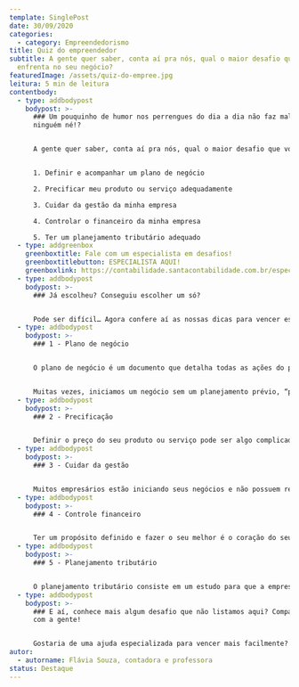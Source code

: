 ```yaml
---
template: SinglePost
date: 30/09/2020
categories:
  - category: Empreendedorismo
title: Quiz do empreendedor
subtitle: A gente quer saber, conta aí pra nós, qual o maior desafio que você
  enfrenta no seu negócio?
featuredImage: /assets/quiz-do-empree.jpg
leitura: 5 min de leitura
contentbody:
  - type: addbodypost
    bodypost: >-
      ### Um pouquinho de humor nos perrengues do dia a dia não faz mal pra
      ninguém né!?


      A gente quer saber, conta aí pra nós, qual o maior desafio que você enfrenta no seu negócio?


      1. Definir e acompanhar um plano de negócio

      2. Precificar meu produto ou serviço adequadamente

      3. Cuidar da gestão da minha empresa

      4. Controlar o financeiro da minha empresa

      5. Ter um planejamento tributário adequado
  - type: addgreenbox
    greenboxtitle: Fale com um especialista em desafios!
    greenboxtitlebutton: ESPECIALISTA AQUI!
    greenboxlink: https://contabilidade.santacontabilidade.com.br/especialista
  - type: addbodypost
    bodypost: >-
      ### Já escolheu? Conseguiu escolher um só? 


      Pode ser difícil… Agora confere aí as nossas dicas para vencer esses desafios e alcançar o sucesso no seu negócio:
  - type: addbodypost
    bodypost: >-
      ### 1 - Plano de negócio


      O plano de negócio é um documento que detalha todas as ações do processo de formação de uma empresa, desde a criação, construção, desenvolvimento, até o desenho dos resultados desejados para uma empresa em atividade.


      Muitas vezes, iniciamos um negócio sem um planejamento prévio, “pagamos pra ver”, e depois precisamos lidar com cenários que não previmos e suas consequências. E essas situações poderiam ser melhor superadas caso tivéssemos desenhado um plano de negócios ainda no estágio anterior à abertura da empresa.
  - type: addbodypost
    bodypost: >-
      ### 2 - Precificação


      Definir o preço do seu produto ou serviço pode ser algo complicado para muitos empresários. Afinal, quanto vale a sua hora, por exemplo? Para solucionar esse desafio, é essencial saber quais são todos os gastos fixos e variáveis da sua empresa. Primeiro, você deve ter todas as contas da empresa pagas, para só então receber uma parcela do lucro do seu negócio.
  - type: addbodypost
    bodypost: >-
      ### 3 - Cuidar da gestão


      Muitos empresários estão iniciando seus negócios e não possuem recursos para contratar pessoas especializadas em cada área da gestão da empresa. Assim, precisam cuidar de diversas tarefas: compras, marketing, gestão de equipes, vendas, além de executar a atividade principal da sua empresa. Para organizar essas múltiplas tarefas, estudar muito e estruturar planilhas para mapear e controlar cada área pode ajudar a fazer a gestão da sua empresa. Essas planilhas podem ser feitas em excel, e existem também sistemas de gestão para auxiliar nessa tarefa.
  - type: addbodypost
    bodypost: >-
      ### 4 - Controle financeiro


      Ter um propósito definido e fazer o seu melhor é o coração do seu negócio. Aliado a esse sistema, o controle financeiro é o pulmão, que dá o fôlego para a sua empresa funcionar. Um fluxo de caixa para controlar entradas e saídas, separar o dinheiro da empresa do dinheiro pessoal, são ações básicas para o sucesso financeiro do seu negócio!
  - type: addbodypost
    bodypost: >-
      ### 5 - Planejamento tributário


      O planejamento tributário consiste em um estudo para que a empresa reduza, dentro da lei, a carga tributária que incide sobre a sua atividade. Para esse estudo indica-se buscar um contador especializado. Para microempresas, geralmente contratar um escritório de contabilidade é o caminho mais adequado. É importante que o contador e você tenham uma comunicação direta e objetivos alinhados, com ética e responsabilidade. O primeiro passo é verificar se o regime tributário em que a empresa está já é o correto e ideal, e a partir daí, apontar o que é melhor para o seu negócio.
  - type: addbodypost
    bodypost: >-
      ### E aí, conhece mais algum desafio que não listamos aqui? Compartilha
      com a gente!


      Gostaria de uma ajuda especializada para vencer mais facilmente? Conhecer o caminho das pedras e indicar a direção mais assertiva é a nossa especialidade, quer saber mais? Estamos prontos para te atender!
autor:
  - autorname: Flávia Souza, contadora e professora
status: Destaque
---
```

